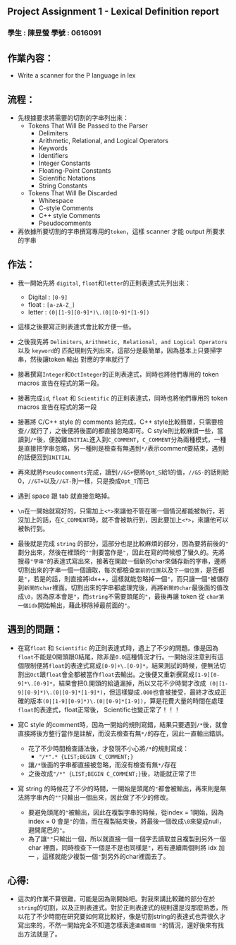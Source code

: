 ## Project Assignment 1 - Lexical Definition report

### **學生 : 陳昱螢    學號 : 0616091**

## 作業內容：
* Write a scanner for the P language in lex

## 流程：
* 先根據要求將需要的切割的字串列出來：
    * Tokens That Will Be Passed to the Parser
        * Delimiters
        * Arithmetic, Relational, and Logical Operators
        * Keywords
        * Identifiers
        * Integer Constants
        * Floating-Point Constants
        * Scientific Notations
        * String Constants
    * Tokens That Will Be Discarded
        * Whitespace
        * C-style Comments
        * C++ style Comments
        * Pseudocomments
* 再依據所要切割的字串撰寫專用的```token```，這樣 scanner 才能 output 所要求的字串

## 作法：

* 我一開始先將 ```digital```, ```float```和```letter```的正則表達式先列出來：
    * Digital : ```[0-9]```
    * float : ```[a-zA-Z_]```
    * letter : ```(0|[1-9][0-9]*)\.(0|[0-9]*[1-9])```
* 這樣之後要寫正則表達式會比較方便一些。

* 之後我先將 ```Delimiters```, ```Arithmetic, Relational, and Logical Operators``` 以及 ```keyword```的 匹配規則先列出來，這部分是最簡單，因為基本上只要掃字串，然後讓token 輸出 對應的字串就行了

* 接著撰寫```Integer```和```OctInteger```的正則表達式，同時也將他們專用的 token macros 宣告在程式的第一段。

* 接著完成```id```, ```float``` 和 ```Scientific``` 的正則表達式，同時也將他們專用的 token macros 宣告在程式的第一段

* 接著將 C/C++ style 的 comments 給完成，C++ style比較簡單，只需要檢查```//```就行了，之後便將後面的都直接忽略即可。C style則比較麻煩一些，當讀到```/*```後，便脫離```INITIAL```進入到```C_COMMENT```，```C_COMMENT```分為兩種模式，一種是直接把字串忽略，另一種則是檢查有無遇到```*/```表示comment要結束，遇到的話便回到```INITIAL```

* 再來就將```Pseudocomments```完成，讀到```//&S+```便將```Opt_S```給1的值，```//&S-```的話則給0，```//&T+```以及```//&T-```則一樣，只是換成```Opt_T```而已

* 遇到 space 跟 tab 就直接忽略掉。

* ```\n```在一開始就寫好的，只需加上```<*>```來讓他不管在哪一個情況都能被執行，若沒加上的話，在```C_COMMENT```時，就不會被執行到，因此要加上```<*>```，來讓他可以被執行到。

* 最後就是完成 ```string``` 的部分，這部分也是比較麻煩的部分，因為要將前後的```"``` 劃分出來，然後在裡頭的```""```則要當作是```"```，因此在寫的時候想了蠻久的。先將搜尋```"字串"```的表達式寫出來，接著在開啟一個新的char來儲存新的字串，邊將切割出來的字串一個一個讀取，每次都檢查```當前的位置```以及```下一個位置```，是否都是```"```，若是的話，則直接將idx++，這樣就能忽略掉一個```"```，而只讓一個```"```被儲存到```新開的char```裡面。切割出來的字串都處理完後，再將```新開的char```最後面的值改成```\0```，因為原本會是```"```，而```string```不需要頭尾的```"```，最後再讓 token 從 ```char第一個idx```開始輸出，藉此移除掉最前面的```"```。

## 遇到的問題：

* 在寫```float``` 和 ```Scientific``` 的正則表達式時，遇上了不少的問題。像是因為```float```不能是0開頭跟0結尾，除非是```0.0```這種情況才行。一開始沒注意到有這個限制便將```float```的表達式寫成```[0-9]+\.[0-9]*```，結果測試的時候，便無法切割出```Oct```跟```float```會全都被當作```float```去輸出。之後便又重新撰寫成```[1-9][0-9]*\.[0-9]*```，結果會把0.開頭的給遺漏掉，所以又花不少時間才改成``` (0|[1-9][0-9]*)\.(0|[0-9]*[1-9]*)```，但這樣變成```.000```也會被接受，最終才改成正確的版本```(0|[1-9][0-9]*)\.(0|[0-9]*[1-9])```，算是花費大量的時間在處理```float```的表達式，float正常後， Scientific也變正常了！！！

* 寫C style 的comment時，因為一開始的規則寫錯，結果只要遇到```/*```後，就會直接將後方整行當作是註解，而沒去檢查有無```*/```的存在，因此一直輸出錯誤。
    * 花了不少時間檢查語法後，才發現不小心將```/*```的規則寫成：
        * ```"/*".* {LIST;BEGIN C_COMMENT;}```
    * 讓```/*```後面的字串都直接被忽略，而沒有檢查有無```*/```存在
    * 之後改成```"/*" {LIST;BEGIN C_COMMENT;}```後，功能就正常了!!!

* 寫 string 的時候花了不少的時間，一開始是頭尾的```"```都會被輸出，再來則是無法將字串內的```""```只輸出一個出來，因此做了不少的修改。
    * 要避免頭尾的```"```被輸出，因此在複製字串的時候，從index = 1開始，因為 index = 0 會是```"```的值，而在複製結束後，將最後一個改成```\0```來變成null，避開尾巴的```"```。
    * 為了讓```""```只輸出一個，所以就直接一個一個字去讀取並且複製到另外一個char 裡面，同時檢查下一個是不是也同樣是```"```，若有連續兩個則將 idx 加一 ，這樣就能少複製一個```"```到另外的char裡面去了。

## 心得:

* 這次的作業不算很難，可能是因為剛開始吧。對我來講比較難的部分在於```string```的切割，以及正則表達式。對於正則表達式的規則還是沒那麼熟悉，所以花了不少時間在研究要如何寫比較好，像是切割string的表達式也弄很久才寫出來的，不然一開始完全不知道怎樣表達```連續兩個 "```的情況，還好後來有找出方法就是了。
